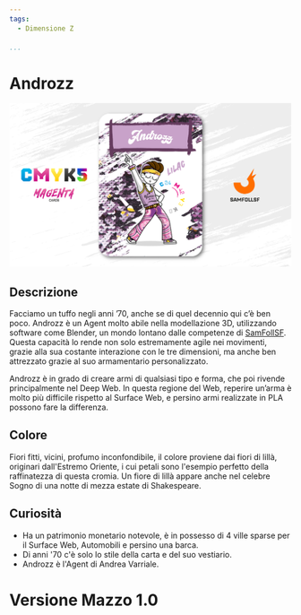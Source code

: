 ```yaml
---
tags:
  - Dimensione Z

...
```


# Androzz

![androzz](../eg/M/androzz.jpg)

## Descrizione

Facciamo un tuffo negli anni ’70, anche se di quel decennio qui c’è ben poco. Androzz è un Agent molto abile nella modellazione 3D, utilizzando software come Blender, un mondo lontano dalle competenze di [SamFollSF](../Remix/samfollsf.md). Questa capacità lo rende non solo estremamente agile nei movimenti, grazie alla sua costante interazione con le tre dimensioni, ma anche ben attrezzato grazie al suo armamentario personalizzato.

Androzz è in grado di creare armi di qualsiasi tipo e forma, che poi rivende principalmente nel Deep Web. In questa regione del Web, reperire un’arma è molto più difficile rispetto al Surface Web, e persino armi realizzate in PLA possono fare la differenza.

## Colore

Fiori fitti, vicini, profumo inconfondibile, il colore proviene dai fiori di lillà, originari dall'Estremo Oriente, i cui petali sono l'esempio perfetto della raffinatezza di questa cromia. Un fiore di lillà appare anche nel celebre Sogno di una notte di mezza estate di Shakespeare.

## Curiosità

- Ha un patrimonio monetario notevole, è in possesso di 4 ville sparse per il Surface Web, Automobili e persino una barca.
- Di anni '70 c'è solo lo stile della carta e del suo vestiario.
- Androzz è l'Agent di Andrea Varriale.

# Versione Mazzo 1.0